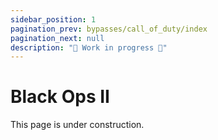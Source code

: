 ```yaml
---
sidebar_position: 1
pagination_prev: bypasses/call_of_duty/index
pagination_next: null
description: "🚧 Work in progress 🚧"
---
```


# Black Ops II

This page is under construction.